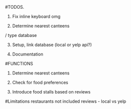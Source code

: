 

#TODOS.
1. Fix inline keyboard omg

2. Determine nearest canteens

/ type database

3. Setup, link database (local or yelp api?)

4. Documentation


#FUNCTIONS


1. Determine nearest canteens

2. Check for food preferences

3. Introduce food stalls based on reviews

#Limitations
restaurants not included
reviews - local vs yelp
